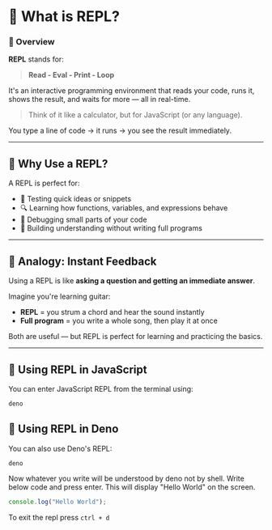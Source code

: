 
# 🔁 What is REPL?

### 📘 Overview

**REPL** stands for:

> **Read - Eval - Print - Loop**

It's an interactive programming environment that reads your code, runs it, shows the result, and waits for more — all in real-time.

> Think of it like a calculator, but for JavaScript (or any language).

You type a line of code → it runs → you see the result immediately.

---

## 🧠 Why Use a REPL?

A REPL is perfect for:

- 🧪 Testing quick ideas or snippets
- 🔍 Learning how functions, variables, and expressions behave
- 🧰 Debugging small parts of your code
- 🧠 Building understanding without writing full programs

---

## 🧠 Analogy: Instant Feedback

Using a REPL is like **asking a question and getting an immediate answer**.

Imagine you're learning guitar:

- **REPL** = you strum a chord and hear the sound instantly
- **Full program** = you write a whole song, then play it at once

Both are useful — but REPL is perfect for learning and practicing the basics.

---

## 🚀 Using REPL in JavaScript

You can enter JavaScript REPL from the terminal using:

```bash
deno
```

## 🚀 Using REPL in Deno

You can also use Deno's REPL:

```bash
deno
```

Now whatever you write will be understood by deno not by shell. Write below code and press enter. This will display "Hello World" on the screen.

```javascript
console.log("Hello World");
```

To exit the repl press `ctrl + d` 
